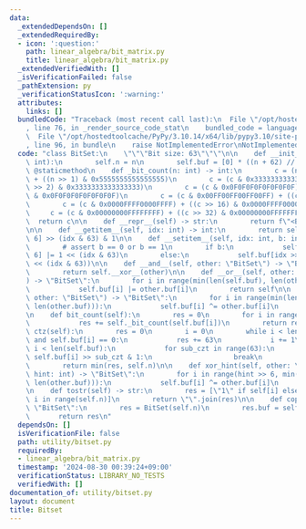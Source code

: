 ```yaml
---
data:
  _extendedDependsOn: []
  _extendedRequiredBy:
  - icon: ':question:'
    path: linear_algebra/bit_matrix.py
    title: linear_algebra/bit_matrix.py
  _extendedVerifiedWith: []
  _isVerificationFailed: false
  _pathExtension: py
  _verificationStatusIcon: ':warning:'
  attributes:
    links: []
  bundledCode: "Traceback (most recent call last):\n  File \"/opt/hostedtoolcache/PyPy/3.10.14/x64/lib/pypy3.10/site-packages/onlinejudge_verify/documentation/build.py\"\
    , line 76, in _render_source_code_stat\n    bundled_code = language.bundle(\n\
    \  File \"/opt/hostedtoolcache/PyPy/3.10.14/x64/lib/pypy3.10/site-packages/onlinejudge_verify/languages/python.py\"\
    , line 96, in bundle\n    raise NotImplementedError\nNotImplementedError\n"
  code: "class BitSet:\n    \"\"\"Bit size: 63\"\"\"\n\n    def __init__(self, n:\
    \ int):\n        self.n = n\n        self.buf = [0] * ((n + 62) // 63)\n\n   \
    \ @staticmethod\n    def _bit_count(n: int) -> int:\n        c = (n & 0x5555555555555555)\
    \ + ((n >> 1) & 0x5555555555555555)\n        c = (c & 0x3333333333333333) + ((c\
    \ >> 2) & 0x3333333333333333)\n        c = (c & 0x0F0F0F0F0F0F0F0F) + ((c >> 4)\
    \ & 0x0F0F0F0F0F0F0F0F)\n        c = (c & 0x00FF00FF00FF00FF) + ((c >> 8) & 0x00FF00FF00FF00FF)\n\
    \        c = (c & 0x0000FFFF0000FFFF) + ((c >> 16) & 0x0000FFFF0000FFFF)\n   \
    \     c = (c & 0x00000000FFFFFFFF) + ((c >> 32) & 0x00000000FFFFFFFF)\n      \
    \  return c\n\n    def __repr__(self) -> str:\n        return f\"<BitSet[{self.tostr()}]>\"\
    \n\n    def __getitem__(self, idx: int) -> int:\n        return self.buf[idx >>\
    \ 6] >> (idx & 63) & 1\n\n    def __setitem__(self, idx: int, b: int) -> None:\n\
    \        # assert b == 0 or b == 1\n        if b:\n            self.buf[idx >>\
    \ 6] |= 1 << (idx & 63)\n        else:\n            self.buf[idx >> 6] &= ~(1\
    \ << (idx & 63))\n\n    def __and__(self, other: \"BitSet\") -> \"BitSet\":\n\
    \        return self.__xor__(other)\n\n    def __or__(self, other: \"BitSet\"\
    ) -> \"BitSet\":\n        for i in range(min(len(self.buf), len(other.buf))):\n\
    \            self.buf[i] |= other.buf[i]\n        return self\n\n    def __xor__(self,\
    \ other: \"BitSet\") -> \"BitSet\":\n        for i in range(min(len(self.buf),\
    \ len(other.buf))):\n            self.buf[i] ^= other.buf[i]\n        return self\n\
    \n    def bit_count(self):\n        res = 0\n        for i in range(len(self.buf)):\n\
    \            res += self._bit_count(self.buf[i])\n        return res\n\n    def\
    \ ctz(self):\n        res = 0\n        i = 0\n        while i < len(self.buf)\
    \ and self.buf[i] == 0:\n            res += 63\n            i += 1\n        if\
    \ i < len(self.buf):\n            for sub_czt in range(63):\n                if\
    \ self.buf[i] >> sub_czt & 1:\n                    break\n            res += sub_czt\n\
    \        return min(res, self.n)\n\n    def xor_hint(self, other: \"BitSet\",\
    \ hint: int) -> \"BitSet\":\n        for i in range(hint >> 6, min(len(self.buf),\
    \ len(other.buf))):\n            self.buf[i] ^= other.buf[i]\n        return self\n\
    \n    def tostr(self) -> str:\n        res = [\"1\" if self[i] else \"0\" for\
    \ i in range(self.n)]\n        return \"\".join(res)\n\n    def copy(self) ->\
    \ \"BitSet\":\n        res = BitSet(self.n)\n        res.buf = self.buf[:]\n \
    \       return res\n"
  dependsOn: []
  isVerificationFile: false
  path: utility/bitset.py
  requiredBy:
  - linear_algebra/bit_matrix.py
  timestamp: '2024-08-30 00:39:24+09:00'
  verificationStatus: LIBRARY_NO_TESTS
  verifiedWith: []
documentation_of: utility/bitset.py
layout: document
title: Bitset
---
```

